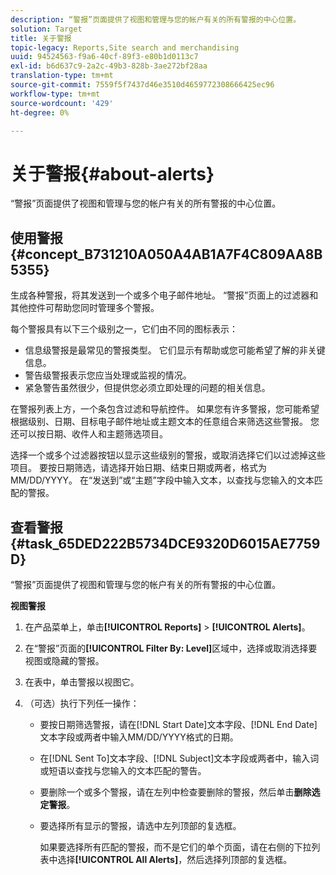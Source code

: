 ```yaml
---
description: “警报”页面提供了视图和管理与您的帐户有关的所有警报的中心位置。
solution: Target
title: 关于警报
topic-legacy: Reports,Site search and merchandising
uuid: 94524563-f9a6-40cf-89f3-e80b1d0113c7
exl-id: b6d637c9-2a2c-49b3-828b-3ae272bf28aa
translation-type: tm+mt
source-git-commit: 7559f5f7437d46e3510d4659772308666425ec96
workflow-type: tm+mt
source-wordcount: '429'
ht-degree: 0%

---
```


# 关于警报{#about-alerts}

“警报”页面提供了视图和管理与您的帐户有关的所有警报的中心位置。

## 使用警报{#concept_B731210A050A4AB1A7F4C809AA8B5355}

生成各种警报，将其发送到一个或多个电子邮件地址。 “警报”页面上的过滤器和其他控件可帮助您同时管理多个警报。

每个警报具有以下三个级别之一，它们由不同的图标表示：

* 信息级警报是最常见的警报类型。 它们显示有帮助或您可能希望了解的非关键信息。
* 警告级警报表示您应当处理或监视的情况。
* 紧急警告虽然很少，但提供您必须立即处理的问题的相关信息。

在警报列表上方，一个条包含过滤和导航控件。 如果您有许多警报，您可能希望根据级别、日期、目标电子邮件地址或主题文本的任意组合来筛选这些警报。 您还可以按日期、收件人和主题筛选项目。

选择一个或多个过滤器按钮以显示这些级别的警报，或取消选择它们以过滤掉这些项目。 要按日期筛选，请选择开始日期、结束日期或两者，格式为MM/DD/YYYY。 在“发送到”或“主题”字段中输入文本，以查找与您输入的文本匹配的警报。

## 查看警报{#task_65DED222B5734DCE9320D6015AE7759D}

“警报”页面提供了视图和管理与您的帐户有关的所有警报的中心位置。

**视图警报**

1. 在产品菜单上，单击&#x200B;**[!UICONTROL Reports]** > **[!UICONTROL Alerts]**。
1. 在“警报”页面的&#x200B;**[!UICONTROL Filter By: Level]**&#x200B;区域中，选择或取消选择要视图或隐藏的警报。
1. 在表中，单击警报以视图它。
1. （可选）执行下列任一操作：

   * 要按日期筛选警报，请在[!DNL Start Date]文本字段、[!DNL End Date]文本字段或两者中输入MM/DD/YYYY格式的日期。

   * 在[!DNL Sent To]文本字段、[!DNL Subject]文本字段或两者中，输入词或短语以查找与您输入的文本匹配的警告。

   * 要删除一个或多个警报，请在左列中检查要删除的警报，然后单击&#x200B;**删除选定警报**。
   * 要选择所有显示的警报，请选中左列顶部的复选框。

      如果要选择所有匹配的警报，而不是它们的单个页面，请在右侧的下拉列表中选择&#x200B;**[!UICONTROL All Alerts]**，然后选择列顶部的复选框。
